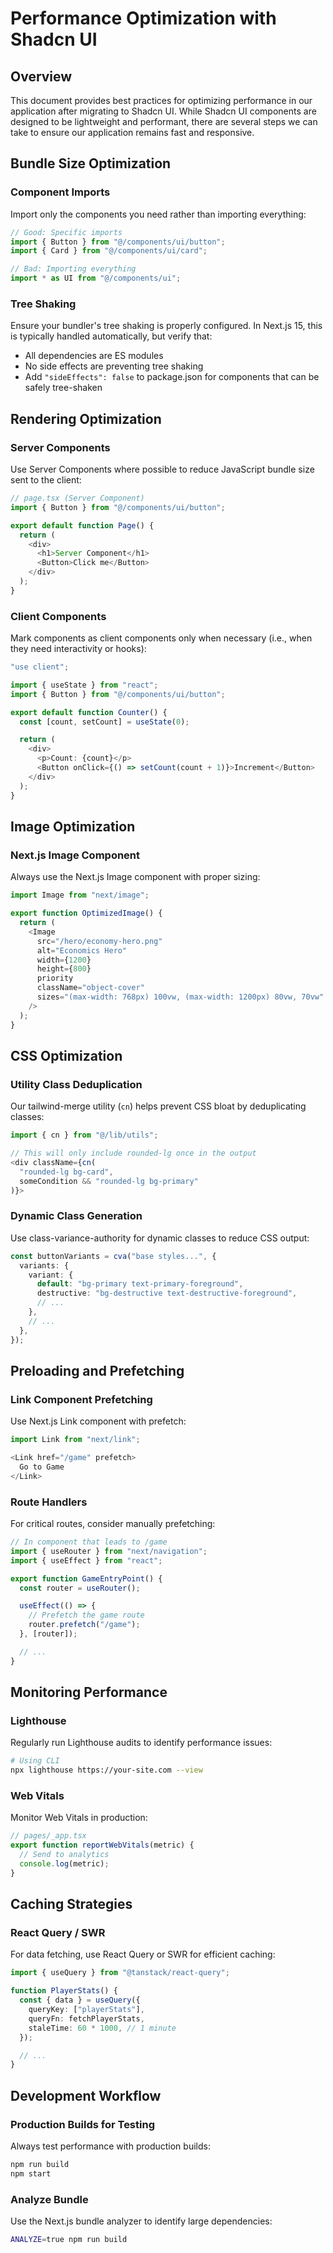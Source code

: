 # Performance Optimization with Shadcn UI

## Overview

This document provides best practices for optimizing performance in our application after migrating to Shadcn UI. While Shadcn UI components are designed to be lightweight and performant, there are several steps we can take to ensure our application remains fast and responsive.

## Bundle Size Optimization

### Component Imports

Import only the components you need rather than importing everything:

```typescript
// Good: Specific imports
import { Button } from "@/components/ui/button";
import { Card } from "@/components/ui/card";

// Bad: Importing everything
import * as UI from "@/components/ui";
```

### Tree Shaking

Ensure your bundler's tree shaking is properly configured. In Next.js 15, this is typically handled automatically, but verify that:

- All dependencies are ES modules
- No side effects are preventing tree shaking
- Add `"sideEffects": false` to package.json for components that can be safely tree-shaken

## Rendering Optimization

### Server Components

Use Server Components where possible to reduce JavaScript bundle size sent to the client:

```typescript
// page.tsx (Server Component)
import { Button } from "@/components/ui/button";

export default function Page() {
  return (
    <div>
      <h1>Server Component</h1>
      <Button>Click me</Button>
    </div>
  );
}
```

### Client Components

Mark components as client components only when necessary (i.e., when they need interactivity or hooks):

```typescript
"use client";

import { useState } from "react";
import { Button } from "@/components/ui/button";

export default function Counter() {
  const [count, setCount] = useState(0);

  return (
    <div>
      <p>Count: {count}</p>
      <Button onClick={() => setCount(count + 1)}>Increment</Button>
    </div>
  );
}
```

## Image Optimization

### Next.js Image Component

Always use the Next.js Image component with proper sizing:

```typescript
import Image from "next/image";

export function OptimizedImage() {
  return (
    <Image
      src="/hero/economy-hero.png"
      alt="Economics Hero"
      width={1200}
      height={800}
      priority
      className="object-cover"
      sizes="(max-width: 768px) 100vw, (max-width: 1200px) 80vw, 70vw"
    />
  );
}
```

## CSS Optimization

### Utility Class Deduplication

Our tailwind-merge utility (`cn`) helps prevent CSS bloat by deduplicating classes:

```typescript
import { cn } from "@/lib/utils";

// This will only include rounded-lg once in the output
<div className={cn(
  "rounded-lg bg-card",
  someCondition && "rounded-lg bg-primary"
)}>
```

### Dynamic Class Generation

Use class-variance-authority for dynamic classes to reduce CSS output:

```typescript
const buttonVariants = cva("base styles...", {
  variants: {
    variant: {
      default: "bg-primary text-primary-foreground",
      destructive: "bg-destructive text-destructive-foreground",
      // ...
    },
    // ...
  },
});
```

## Preloading and Prefetching

### Link Component Prefetching

Use Next.js Link component with prefetch:

```typescript
import Link from "next/link";

<Link href="/game" prefetch>
  Go to Game
</Link>
```

### Route Handlers

For critical routes, consider manually prefetching:

```typescript
// In component that leads to /game
import { useRouter } from "next/navigation";
import { useEffect } from "react";

export function GameEntryPoint() {
  const router = useRouter();

  useEffect(() => {
    // Prefetch the game route
    router.prefetch("/game");
  }, [router]);

  // ...
}
```

## Monitoring Performance

### Lighthouse

Regularly run Lighthouse audits to identify performance issues:

```bash
# Using CLI
npx lighthouse https://your-site.com --view
```

### Web Vitals

Monitor Web Vitals in production:

```typescript
// pages/_app.tsx
export function reportWebVitals(metric) {
  // Send to analytics
  console.log(metric);
}
```

## Caching Strategies

### React Query / SWR

For data fetching, use React Query or SWR for efficient caching:

```typescript
import { useQuery } from "@tanstack/react-query";

function PlayerStats() {
  const { data } = useQuery({
    queryKey: ["playerStats"],
    queryFn: fetchPlayerStats,
    staleTime: 60 * 1000, // 1 minute
  });

  // ...
}
```

## Development Workflow

### Production Builds for Testing

Always test performance with production builds:

```bash
npm run build
npm start
```

### Analyze Bundle

Use the Next.js bundle analyzer to identify large dependencies:

```bash
ANALYZE=true npm run build
```
